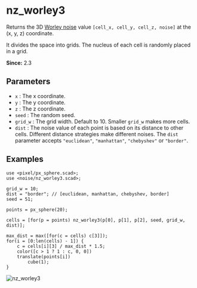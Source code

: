 # nz_worley3

Returns the 3D [Worley noise](https://en.wikipedia.org/wiki/Worley_noise) value `[cell_x, cell_y, cell_z, noise]` at the (x, y, z) coordinate. 

It divides the space into grids. The nucleus of each cell is randomly placed in a grid. 

**Since:** 2.3

## Parameters

- `x` : The x coordinate.
- `y` : The y coordinate.
- `z` : The z coordinate.
- `seed` : The random seed.
- `grid_w` : The grid width. Default to 10. Smaller `grid_w` makes more cells.
- `dist` : The noise value of each point is based on its distance to other cells. Different distance strategies make different noises. The `dist` parameter accepts `"euclidean"`, `"manhattan"`, `"chebyshev"` or `"border"`.

## Examples

    use <pixel/px_sphere.scad>;
    use <noise/nz_worley3.scad>;

    grid_w = 10;
    dist = "border"; // [euclidean, manhattan, chebyshev, border] 
    seed = 51;

    points = px_sphere(20);

    cells = [for(p = points) nz_worley3(p[0], p[1], p[2], seed, grid_w, dist)];

    max_dist = max([for(c = cells) c[3]]);
    for(i = [0:len(cells) - 1]) {
        c = cells[i][3] / max_dist * 1.5;
        color([c > 1 ? 1 : c, 0, 0])
        translate(points[i])
            cube(1);
    }

![nz_worley3](images/lib2x-nz_worley3-1.JPG)